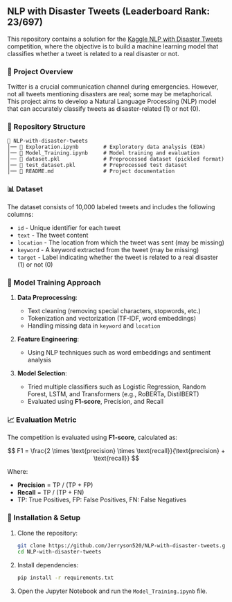 ## NLP with Disaster Tweets (Leaderboard Rank: 23/697)

This repository contains a solution for the [Kaggle NLP with Disaster Tweets](https://www.kaggle.com/competitions/nlp-getting-started) competition, where the objective is to build a machine learning model that classifies whether a tweet is related to a real disaster or not.

### 📌 Project Overview

Twitter is a crucial communication channel during emergencies. However, not all tweets mentioning disasters are real; some may be metaphorical. This project aims to develop a Natural Language Processing (NLP) model that can accurately classify tweets as disaster-related (1) or not (0).

### 📂 Repository Structure

```
📁 NLP-with-disaster-tweets
│── 📜 Exploration.ipynb        # Exploratory data analysis (EDA)
│── 📜 Model_Training.ipynb     # Model training and evaluation
│── 📜 dataset.pkl              # Preprocessed dataset (pickled format)
│── 📜 test_dataset.pkl         # Preprocessed test dataset
│── 📜 README.md                # Project documentation
```

### 📊 Dataset

The dataset consists of 10,000 labeled tweets and includes the following columns:

- `id` - Unique identifier for each tweet
- `text` - The tweet content
- `location` - The location from which the tweet was sent (may be missing)
- `keyword` - A keyword extracted from the tweet (may be missing)
- `target` - Label indicating whether the tweet is related to a real disaster (1) or not (0)

### 🚀 Model Training Approach

1. **Data Preprocessing**:
   - Text cleaning (removing special characters, stopwords, etc.)
   - Tokenization and vectorization (TF-IDF, word embeddings)
   - Handling missing data in `keyword` and `location`

2. **Feature Engineering**:
   - Using NLP techniques such as word embeddings and sentiment analysis

3. **Model Selection**:
   - Tried multiple classifiers such as Logistic Regression, Random Forest, LSTM, and Transformers (e.g., RoBERTa, DistilBERT)
   - Evaluated using **F1-score**, Precision, and Recall

### 📈 Evaluation Metric

The competition is evaluated using **F1-score**, calculated as:

$$
F1 = \frac{2 \times \text{precision} \times \text{recall}}{\text{precision} + \text{recall}}
$$

Where:
- **Precision** = TP / (TP + FP)
- **Recall** = TP / (TP + FN)
- TP: True Positives, FP: False Positives, FN: False Negatives

### 🔧 Installation & Setup

1. Clone the repository:
   ```bash
   git clone https://github.com/Jerryson520/NLP-with-disaster-tweets.git
   cd NLP-with-disaster-tweets
   ```

2. Install dependencies:
   ```bash
   pip install -r requirements.txt
   ```

3. Open the Jupyter Notebook and run the `Model_Training.ipynb` file.
